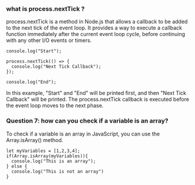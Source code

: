 ### what is process.nextTick ?

process.nextTick is a method in Node.js that allows a callback to be added to the next tick of the event loop. It provides a way to execute a callback function immediately after the current event loop cycle, before continuing with any other I/O events or timers.

```
console.log("Start");

process.nextTick(() => {
  console.log("Next Tick Callback");
});

console.log("End");
```

In this example, "Start" and "End" will be printed first, and then "Next Tick Callback" will be printed. The process.nextTick callback is executed before the event loop moves to the next phase.

### Question 7: how can you check if a variable is an array?

To check if a variable is an array in JavaScript, you can use the Array.isArray() method.

```
let myVariables = [1,2,3,4];
if(Array.isArray(myVariables)){
  console.log("This is an array");
} else {
  console.log("This is not an array")
}
```
